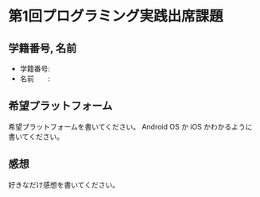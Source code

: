# 第1回プログラミング実践出席課題
## 学籍番号, 名前
- 学籍番号: 
- 名前　　: 

## 希望プラットフォーム
希望プラットフォームを書いてください。
Android OS か iOS かわかるように書いてください。  

## 感想
好きなだけ感想を書いてください。
